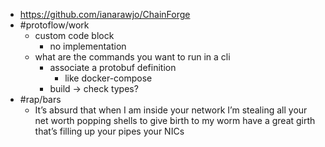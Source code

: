 - https://github.com/ianarawjo/ChainForge
- #protoflow/work
	- custom code block
		- no implementation
	- what are the commands you want to run in a cli
		- associate a protobuf definition
			- like docker-compose
		- build -> check types?
- #rap/bars
	- It’s absurd that when I am inside your network I’m stealing all your net worth popping shells to give birth to my worm have a great girth that’s filling up your pipes your NICs